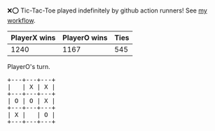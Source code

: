 :x::o: Tic-Tac-Toe played indefinitely by github action runners! See [my workflow](.github/workflows/play.yaml).

|PlayerX wins|PlayerO wins|Ties|
|-|-|-|
|1240|1167|545|

PlayerO's turn.

<pre>
+---+---+---+
|   | X | X |
+---+---+---+
| O | O | X |
+---+---+---+
| X |   | O |
+---+---+---+
</pre>